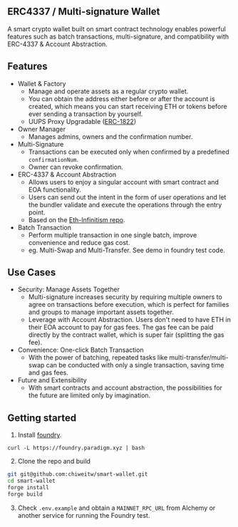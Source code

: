 ## ERC4337 / Multi-signature Wallet

A smart crypto wallet built on smart contract technology enables powerful features such as batch transactions, multi-signature, and compatibility with ERC-4337 & Account Abstraction.

## Features

- Wallet & Factory
    - Manage and operate assets as a regular crypto wallet.
    - You can obtain the address either before or after the account is created, which means you can start receiving ETH or tokens before ever sending a transaction by yourself.
    - UUPS Proxy Upgradable ([ERC-1822](https://eips.ethereum.org/EIPS/eip-1822))
- Owner Manager
    - Manages admins, owners and the confirmation number.
- Multi-Signature
    - Transactions can be executed only when confirmed by a predefined `confirmationNum`.
    - Owner can revoke confirmation.
- ERC-4337 & Account Abstraction
    - Allows users to enjoy a singular account with smart contract and EOA functionality.
    - Users can send out the intent in the form of user operations and let the bundler validate and execute the operations through the entry point.
    - Based on the [Eth-Infinitism repo](https://github.com/eth-infinitism/account-abstraction).
- Batch Transaction
    - Perform multiple transaction in one single batch, improve convenience and reduce gas cost.
    - eg. Multi-Swap and Multi-Transfer. See demo in foundry test code.

## Use Cases

- Security: Manage Assets Together
    - Multi-signature increases security by requiring multiple owners to agree on transactions before execution, which is perfect for families and groups to manage important assets together.
    - Leverage with Account Abstraction. Users don't need to have ETH in their EOA account to pay for gas fees. The gas fee can be paid directly by the contract wallet, which is super fair (splitting the gas fee).
- Convenience: One-click Batch Transaction
    - With the power of batching, repeated tasks like multi-transfer/multi-swap can be conducted with only a single transaction, saving time and gas fees.
- Future and Extensibility
    - With smart contracts and account abstraction, the possibilities for the future are limited only by imagination.

## Getting started


1. Install [foundry](https://github.com/foundry-rs/foundry).

```
curl -L https://foundry.paradigm.xyz | bash
```

2. Clone the repo and build

```bash
git git@github.com:chiweitw/smart-wallet.git
cd smart-wallet
forge install
forge build
```

3. Check `.env.example` and obtain a `MAINNET_RPC_URL` from Alchemy or another service for running the Foundry test.
